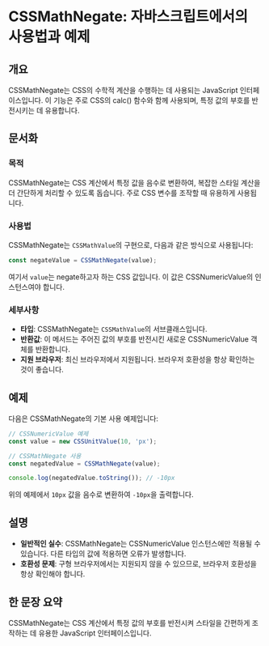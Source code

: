 <!--
Meta Description: # CSSMathNegate: 자바스크립트에서의 사용법과 예제 ## 개요 CSSMathNegate는 CSS의 수학적 계산을 수행하는 데 사용되는 JavaScript 인터페이스입니다. 이 기능은 주로 CSS의 calc() 함수와 함께 사용되며, 특정 값의 부호를 반전시키...
Meta Keywords: cssmathnegate는, cssmathnegate, javascript, css, value
-->

# CSSMathNegate: 자바스크립트에서의 사용법과 예제

## 개요
CSSMathNegate는 CSS의 수학적 계산을 수행하는 데 사용되는 JavaScript 인터페이스입니다. 이 기능은 주로 CSS의 calc() 함수와 함께 사용되며, 특정 값의 부호를 반전시키는 데 유용합니다.

## 문서화
### 목적
CSSMathNegate는 CSS 계산에서 특정 값을 음수로 변환하여, 복잡한 스타일 계산을 더 간단하게 처리할 수 있도록 돕습니다. 주로 CSS 변수를 조작할 때 유용하게 사용됩니다.

### 사용법
CSSMathNegate는 `CSSMathValue`의 구현으로, 다음과 같은 방식으로 사용됩니다:

```javascript
const negateValue = CSSMathNegate(value);
```

여기서 `value`는 negate하고자 하는 CSS 값입니다. 이 값은 CSSNumericValue의 인스턴스여야 합니다.

### 세부사항
- **타입**: CSSMathNegate는 `CSSMathValue`의 서브클래스입니다.
- **반환값**: 이 메서드는 주어진 값의 부호를 반전시킨 새로운 CSSNumericValue 객체를 반환합니다.
- **지원 브라우저**: 최신 브라우저에서 지원됩니다. 브라우저 호환성을 항상 확인하는 것이 좋습니다.

## 예제
다음은 CSSMathNegate의 기본 사용 예제입니다:

```javascript
// CSSNumericValue 예제
const value = new CSSUnitValue(10, 'px');

// CSSMathNegate 사용
const negatedValue = CSSMathNegate(value);

console.log(negatedValue.toString()); // -10px
```

위의 예제에서 `10px` 값을 음수로 변환하여 `-10px`을 출력합니다.

## 설명
- **일반적인 실수**: CSSMathNegate는 CSSNumericValue 인스턴스에만 적용될 수 있습니다. 다른 타입의 값에 적용하면 오류가 발생합니다.
- **호환성 문제**: 구형 브라우저에서는 지원되지 않을 수 있으므로, 브라우저 호환성을 항상 확인해야 합니다.

## 한 문장 요약
CSSMathNegate는 CSS 계산에서 특정 값의 부호를 반전시켜 스타일을 간편하게 조작하는 데 유용한 JavaScript 인터페이스입니다.